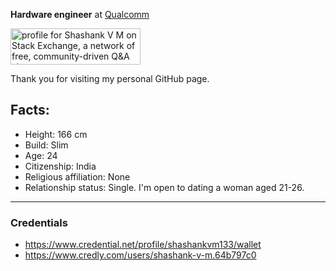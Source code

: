 **Hardware engineer** at [Qualcomm](https://www.qualcomm.com/) 

 <a href="https://stackexchange.com/users/17017739/shashank-v-m"><img src="https://stackexchange.com/users/flair/17017739.png" width="208" height="58" alt="profile for Shashank V M on Stack Exchange, a network of free, community-driven Q&amp;A sites" title="profile for Shashank V M on Stack Exchange, a network of free, community-driven Q&amp;A sites" /></a>

Thank you for visiting my personal GitHub page.

Facts:
------
- Height: 166 cm
- Build: Slim
- Age: 24
- Citizenship: India
- Religious affiliation: None
- Relationship status: Single. I'm open to dating a woman aged 21-26.   
----
### Credentials 
- https://www.credential.net/profile/shashankvm133/wallet  
- https://www.credly.com/users/shashank-v-m.64b797c0 





